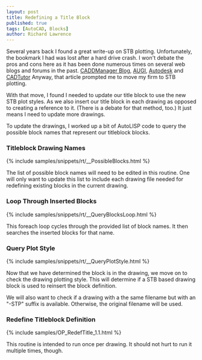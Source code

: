 ```yaml
---
layout: post
title: Redefining a Title Block
published: true
tags: [AutoCAD, Blocks]
author: Richard Lawrence
---
```

Several years back I found a great write-up on STB plotting.  Unfortunately, the bookmark I had was lost after a hard drive crash.  I won't debate the pros and cons here as it has been done numerous times on several web blogs and forums in the past. [CADDManager Blog](http://www.caddmanager.com/CMB/2009/08/cad-standards-ctb-vs-stb/), [AUGI](https://www.google.com/url?sa=t&rct=j&q=&esrc=s&source=web&cd=8&cad=rja&uact=8&ved=0ahUKEwj24cfK8PXNAhUCQyYKHeT1BgEQFghaMAc&url=http%3A%2F%2Fforums.augi.com%2Fshowthread.php%3F72105-CTB-vs-STB&usg=AFQjCNH1iyGMUz0YV--FRsfkb6YrUVwV9Q&sig2=qkwh8knqN1hrqxgYUeBRig), [Autodesk](http://forums.autodesk.com/t5/autocad-2007-2008-2009/age-old-question-ctb-vs-stb/td-p/2641972) and [CADTutor](http://www.cadtutor.net/forum/showthread.php?21647-CTB.-vs-STB.-plot-styles) Anyway, that article prompted me to move my firm to STB plotting.

With that move, I found I needed to update our title block to use the new STB plot styles.  As we also insert our title block in each drawing as opposed to creating a reference to it.  (There is a debate for that method, too.)  It just means I need to update more drawings.

To update the drawings, I worked up a bit of AutoLISP code to query the possible block names that represent our titleblock blocks.

### <a name="possibleblocks">Titleblock Drawing Names</a>
{% include samples/snippets/rt/__PossibleBlocks.html %}

The list of possible block names will need to be edited in this routine.  One will only want to update this list to include each drawing file needed for redefining existing blocks in the current drawing.

### <a name="queryblocksloop">Loop Through Inserted Blocks</a>
{% include samples/snippets/rt/__QueryBlocksLoop.html %}

This foreach loop cycles through the provided list of block names. It then searches the inserted blocks for that name.

### <a name="queryplotstyle">Query Plot Style</a>
{% include samples/snippets/rt/__QueryPlotStyle.html %}

Now that we have determined the block is in the drawing, we move on to check the drawing plotting style.  This will determine if a STB based drawing block is used to reinsert the block definition.

We will also want to check if a drawing with a the same filename but with an "-STP" suffix is available.  Otherwise, the original filename will be used.

### <a name="redeftitle">Redefine Titleblock Definition</a>
{% include samples/OP_RedefTitle_1.1.html %}

This routine is intended to run once per drawing.  It should not hurt to run it multiple times, though.